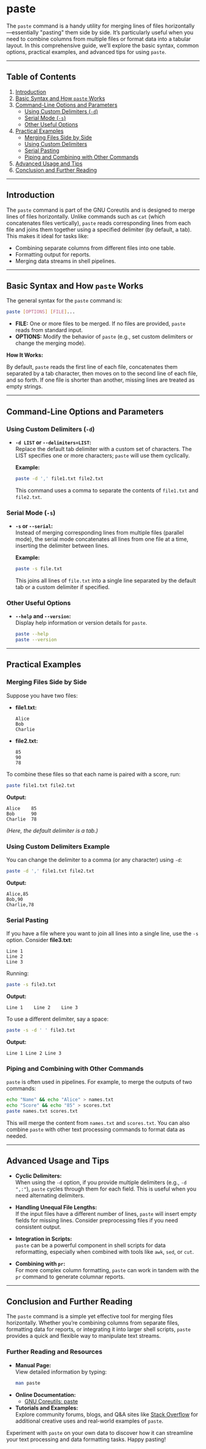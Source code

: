 # paste

The `paste` command is a handy utility for merging lines of files horizontally—essentially "pasting" them side by side. It’s particularly useful when you need to combine columns from multiple files or format data into a tabular layout. In this comprehensive guide, we’ll explore the basic syntax, common options, practical examples, and advanced tips for using `paste`.

---

## Table of Contents

1. [Introduction](#introduction)
2. [Basic Syntax and How `paste` Works](#basic-syntax-and-how-paste-works)
3. [Command-Line Options and Parameters](#command-line-options-and-parameters)
    - [Using Custom Delimiters (`-d`)](#using-custom-delimiters-d)
    - [Serial Mode (`-s`)](#serial-mode-s)
    - [Other Useful Options](#other-useful-options)
4. [Practical Examples](#practical-examples)
    - [Merging Files Side by Side](#merging-files-side-by-side)
    - [Using Custom Delimiters](#using-custom-delimiters-example)
    - [Serial Pasting](#serial-pasting)
    - [Piping and Combining with Other Commands](#piping-and-combining-with-other-commands)
5. [Advanced Usage and Tips](#advanced-usage-and-tips)
6. [Conclusion and Further Reading](#conclusion-and-further-reading)

---

## Introduction

The `paste` command is part of the GNU Coreutils and is designed to merge lines of files horizontally. Unlike commands such as `cat` (which concatenates files vertically), `paste` reads corresponding lines from each file and joins them together using a specified delimiter (by default, a tab). This makes it ideal for tasks like:

- Combining separate columns from different files into one table.
- Formatting output for reports.
- Merging data streams in shell pipelines.

---

## Basic Syntax and How `paste` Works

The general syntax for the `paste` command is:

```bash
paste [OPTIONS] [FILE]...
```

- **FILE:** One or more files to be merged. If no files are provided, `paste` reads from standard input.
- **OPTIONS:** Modify the behavior of `paste` (e.g., set custom delimiters or change the merging mode).

**How It Works:**

By default, `paste` reads the first line of each file, concatenates them separated by a tab character, then moves on to the second line of each file, and so forth. If one file is shorter than another, missing lines are treated as empty strings.

---

## Command-Line Options and Parameters

### Using Custom Delimiters (`-d`)

- **`-d LIST` or `--delimiters=LIST`:**  
  Replace the default tab delimiter with a custom set of characters. The LIST specifies one or more characters; `paste` will use them cyclically.

  **Example:**
  ```bash
  paste -d ',' file1.txt file2.txt
  ```
  This command uses a comma to separate the contents of `file1.txt` and `file2.txt`.

### Serial Mode (`-s`)

- **`-s` or `--serial`:**  
  Instead of merging corresponding lines from multiple files (parallel mode), the serial mode concatenates all lines from one file at a time, inserting the delimiter between lines.

  **Example:**
  ```bash
  paste -s file.txt
  ```
  This joins all lines of `file.txt` into a single line separated by the default tab or a custom delimiter if specified.

### Other Useful Options

- **`--help` and `--version`:**  
  Display help information or version details for `paste`.

  ```bash
  paste --help
  paste --version
  ```

---

## Practical Examples

### Merging Files Side by Side

Suppose you have two files:

- **file1.txt:**
  ```
  Alice
  Bob
  Charlie
  ```
- **file2.txt:**
  ```
  85
  90
  78
  ```

To combine these files so that each name is paired with a score, run:

```bash
paste file1.txt file2.txt
```

**Output:**
```
Alice    85
Bob      90
Charlie  78
```
*(Here, the default delimiter is a tab.)*

### Using Custom Delimiters Example

You can change the delimiter to a comma (or any character) using `-d`:

```bash
paste -d ',' file1.txt file2.txt
```

**Output:**
```
Alice,85
Bob,90
Charlie,78
```

### Serial Pasting

If you have a file where you want to join all lines into a single line, use the `-s` option. Consider **file3.txt:**

```
Line 1
Line 2
Line 3
```

Running:
```bash
paste -s file3.txt
```
**Output:**
```
Line 1    Line 2    Line 3
```

To use a different delimiter, say a space:

```bash
paste -s -d ' ' file3.txt
```

**Output:**
```
Line 1 Line 2 Line 3
```

### Piping and Combining with Other Commands

`paste` is often used in pipelines. For example, to merge the outputs of two commands:

```bash
echo "Name" && echo "Alice" > names.txt
echo "Score" && echo "85" > scores.txt
paste names.txt scores.txt
```

This will merge the content from `names.txt` and `scores.txt`. You can also combine `paste` with other text processing commands to format data as needed.

---

## Advanced Usage and Tips

- **Cyclic Delimiters:**  
  When using the `-d` option, if you provide multiple delimiters (e.g., `-d ",:"`), `paste` cycles through them for each field. This is useful when you need alternating delimiters.

- **Handling Unequal File Lengths:**  
  If the input files have a different number of lines, `paste` will insert empty fields for missing lines. Consider preprocessing files if you need consistent output.

- **Integration in Scripts:**  
  `paste` can be a powerful component in shell scripts for data reformatting, especially when combined with tools like `awk`, `sed`, or `cut`.

- **Combining with `pr`:**  
  For more complex column formatting, `paste` can work in tandem with the `pr` command to generate columnar reports.

---

## Conclusion and Further Reading

The `paste` command is a simple yet effective tool for merging files horizontally. Whether you’re combining columns from separate files, formatting data for reports, or integrating it into larger shell scripts, `paste` provides a quick and flexible way to manipulate text streams.

### Further Reading and Resources

- **Manual Page:**  
  View detailed information by typing:
  ```bash
  man paste
  ```
- **Online Documentation:**
    - [GNU Coreutils: paste](https://www.gnu.org/software/coreutils/paste)
- **Tutorials and Examples:**  
  Explore community forums, blogs, and Q&A sites like [Stack Overflow](https://stackoverflow.com) for additional creative uses and real-world examples of `paste`.

Experiment with `paste` on your own data to discover how it can streamline your text processing and data formatting tasks. Happy pasting!